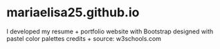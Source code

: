 # mariaelisa25.github.io
I developed my resume + portfolio website with Bootstrap
designed with pastel color palettes
credits + source: w3schools.com
